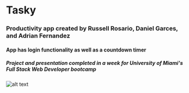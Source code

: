 # Tasky

### Productivity app created by Russell Rosario, Daniel Garces, and Adrian Fernandez

#### App has login functionality as well as a countdown timer

##### Project and presentation completed in a week for University of Miami's Full Stack Web Developer bootcamp 

![alt text](https://s3.amazonaws.com/rosariorussell-images/logo.PNG "Tasky Logo")
